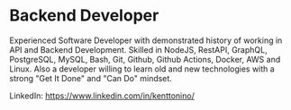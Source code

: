 # Backend Developer
Experienced Software Developer with demonstrated history of working in API and Backend Development. Skilled in NodeJS, RestAPI, GraphQL, PostgreSQL, MySQL, Bash, Git, Github, Github Actions, Docker, AWS and Linux. Also a developer willing to learn old and new technologies with a strong "Get It Done" and "Can Do" mindset.

LinkedIn: https://www.linkedin.com/in/kenttonino/
